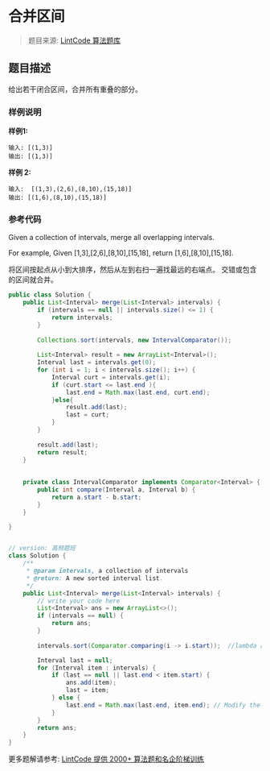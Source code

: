 # 合并区间
 > 题目来源: [LintCode 算法题库](https://www.lintcode.com/problem/merge-intervals/?utm_source=sc-github-wzz)
 ## 题目描述
 给出若干闭合区间，合并所有重叠的部分。
 ### 样例说明
 **样例1:**

```
输入: [(1,3)]
输出: [(1,3)]
```

**样例 2:**

```
输入:  [(1,3),(2,6),(8,10),(15,18)]
输出: [(1,6),(8,10),(15,18)]
```

 ### 参考代码
 Given a collection of intervals, merge all overlapping intervals.

For example,
Given [1,3],[2,6],[8,10],[15,18],
return [1,6],[8,10],[15,18].

将区间按起点从小到大排序，然后从左到右扫一遍找最远的右端点。
交错或包含的区间就合并。
```java
public class Solution {
    public List<Interval> merge(List<Interval> intervals) {
        if (intervals == null || intervals.size() <= 1) {
            return intervals;
        }
        
        Collections.sort(intervals, new IntervalComparator());       
  
        List<Interval> result = new ArrayList<Interval>();
        Interval last = intervals.get(0);
        for (int i = 1; i < intervals.size(); i++) {
            Interval curt = intervals.get(i);
            if (curt.start <= last.end ){
                last.end = Math.max(last.end, curt.end);
            }else{
                result.add(last);
                last = curt;
            }
        }
        
        result.add(last);
        return result;
    }
    
    
    private class IntervalComparator implements Comparator<Interval> {
        public int compare(Interval a, Interval b) {
            return a.start - b.start;
        }
    }

}


// version: 高频题班
class Solution {
    /**
     * @param intervals, a collection of intervals
     * @return: A new sorted interval list.
     */
    public List<Interval> merge(List<Interval> intervals) {
        // write your code here
        List<Interval> ans = new ArrayList<>();
        if (intervals == null) {
            return ans;
        }
        
        intervals.sort(Comparator.comparing(i -> i.start));  //lambda 匿名函数：输入i  返回i.start

        Interval last = null;
        for (Interval item : intervals) {
            if (last == null || last.end < item.start) {
                ans.add(item);
                last = item;
            } else {
                last.end = Math.max(last.end, item.end); // Modify the element already in list
            }
        }
        return ans;
    }
}
```
 更多题解请参考: [LintCode 提供 2000+ 算法题和名企阶梯训练](https://www.lintcode.com/problem/?utm_source=sc-github-wzz)